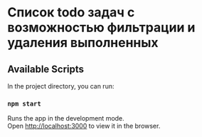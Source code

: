 # Список todo задач с возможностью фильтрации и удаления выполненных

## Available Scripts

In the project directory, you can run:

### `npm start`

Runs the app in the development mode.\
Open [http://localhost:3000](http://localhost:3000) to view it in the browser.
